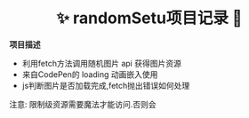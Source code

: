 <h1 align="center">✨ randomSetu项目记录 🎈</h1>

<strong>项目描述</strong>

- 利用fetch方法调用随机图片 api 获得图片资源
- 来自CodePen的 loading 动画嵌入使用
- js判断图片是否加载完成,fetch抛出错误如何处理

注意: 限制级资源需要魔法才能访问.否则会
